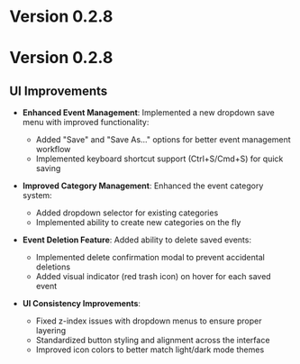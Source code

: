 # Version 0.2.8

# Version 0.2.8

## UI Improvements

- **Enhanced Event Management**: Implemented a new dropdown save menu with improved functionality:
  - Added "Save" and "Save As..." options for better event management workflow
  - Implemented keyboard shortcut support (Ctrl+S/Cmd+S) for quick saving

- **Improved Category Management**: Enhanced the event category system:
  - Added dropdown selector for existing categories
  - Implemented ability to create new categories on the fly

- **Event Deletion Feature**: Added ability to delete saved events:
  - Implemented delete confirmation modal to prevent accidental deletions
  - Added visual indicator (red trash icon) on hover for each saved event

- **UI Consistency Improvements**:
  - Fixed z-index issues with dropdown menus to ensure proper layering
  - Standardized button styling and alignment across the interface
  - Improved icon colors to better match light/dark mode themes 